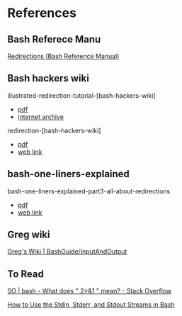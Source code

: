 # References

## Bash Referece Manu
[Redirections (Bash Reference Manual)](https://www.gnu.org/software/bash/manual/html_node/Redirections.html) 

 
## Bash hackers wiki
illustrated-redirection-tutorial-[bash-hackers-wiki]
- [pdf](./illustrated-redirection-tutorial-[bash-hackers-wiki]/illustrated-redirection-tutorial-[bash-hackers-wiki].pdf)
- [internet archive](https://web.archive.org/web/20230326093033/https://wiki.bash-hackers.org/howto/redirection_tutorial) 

redirection-[bash-hackers-wiki]
  - [pdf](./redirection-[bash-hackers-wiki]/redirection-[bash-hackers-wiki].pdf)
  - [web link](https://web.archive.org/web/20230326220915/https://wiki.bash-hackers.org/syntax/redirection)

## bash-one-liners-explained

bash-one-liners-explained-part3-all-about-redirections
  - [pdf](./bash-one-liners-explained-part3-all-about-redirections/bash-one-liners-explained-part3-all-about-redirections.pdf)
  - [web link](https://catonmat.net/bash-one-liners-explained-part-three)

## Greg wiki

[Greg's Wiki | BashGuide/InputAndOutput](https://mywiki.wooledge.org/BashGuide/InputAndOutput) 


## To Read

[SO | bash - What does " 2>&1 " mean? - Stack Overflow](https://stackoverflow.com/questions/818255/what-does-21-mean) 

[How to Use the Stdin, Stderr, and Stdout Streams in Bash](https://linuxhint.com/bash_stdin_stderr_stdout/)

